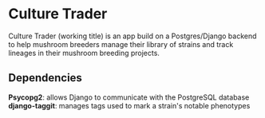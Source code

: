 # Culture Trader

Culture Trader (working title) is an app build on a Postgres/Django backend to help mushroom breeders manage their library of strains and track lineages in their mushroom breeding projects.

## Dependencies

**Psycopg2**: allows Django to communicate with the PostgreSQL database
**django-taggit**: manages tags used to mark a strain's notable phenotypes
